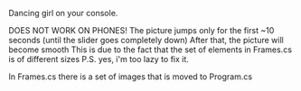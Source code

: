 Dancing girl on your console.

DOES NOT WORK ON PHONES!
The picture jumps only for the first ~10 seconds (until the slider goes completely down)
After that, the picture will become smooth
This is due to the fact that the set of elements in Frames.cs is of different sizes
P.S. yes, i'm too lazy to fix it.

In Frames.cs there is a set of images that is moved to Program.cs
